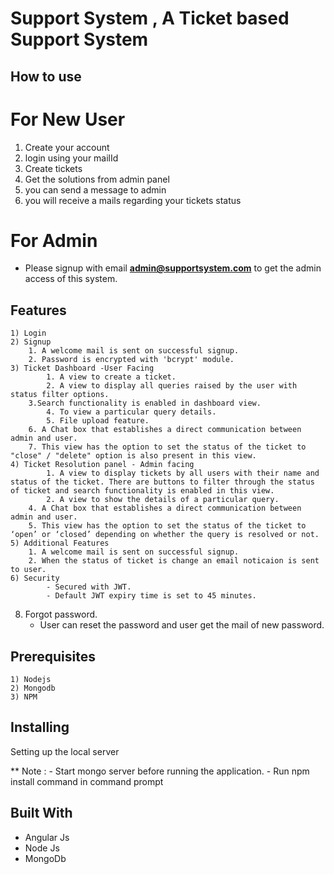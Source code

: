 # Support System , A Ticket based Support System

## How to use
 # For New User
  1. Create your account
  2. login using your mailId
  3. Create tickets
  4. Get the solutions from admin panel
  5. you can send a message to admin
  6. you will receive a mails regarding your tickets status
 # For Admin
* Please signup with email **admin@supportsystem.com** to get the admin access of this system.

## Features
	1) Login
	2) Signup
        1. A welcome mail is sent on successful signup.
        2. Password is encrypted with 'bcrypt' module.
	3) Ticket Dashboard -User Facing
		    1. A view to create a ticket.
		    2. A view to display all queries raised by the user with status filter options.
        3.Search functionality is enabled in dashboard view. 
		    4. To view a particular query details.
		    5. File upload feature.
        6. A Chat box that establishes a direct communication between admin and user.
        7. This view has the option to set the status of the ticket to "close" / "delete" option is also present in this view. 
	4) Ticket Resolution panel - Admin facing
		    1. A view to display tickets by all users with their name and status of the ticket. There are buttons to filter through the status of ticket and search functionality is enabled in this view.
		    2. A view to show the details of a particular query.
        4. A Chat box that establishes a direct communication between admin and user.
        5. This view has the option to set the status of the ticket to ‘open’ or ‘closed’ depending on whether the query is resolved or not.
	5) Additional Features
        1. A welcome mail is sent on successful signup.
        2. When the status of ticket is change an email noticaion is sent to user.
	6) Security
		    - Secured with JWT.
		    - Default JWT expiry time is set to 45 minutes.
   8) Forgot password.
        - User can reset the password and user get the mail of new password.
        
## Prerequisites
	1) Nodejs
	2) Mongodb
	3) NPM

## Installing

Setting up the local server

** Note :
    - Start mongo server before running the application.
    - Run npm install command in command prompt

## Built With

* Angular Js
* Node Js
* MongoDb
